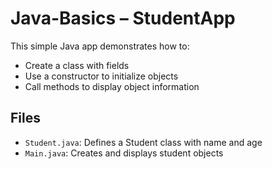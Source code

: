 
# Java-Basics – StudentApp

This simple Java app demonstrates how to:

- Create a class with fields
- Use a constructor to initialize objects
- Call methods to display object information

## Files

- `Student.java`: Defines a Student class with name and age
- `Main.java`: Creates and displays student objects
